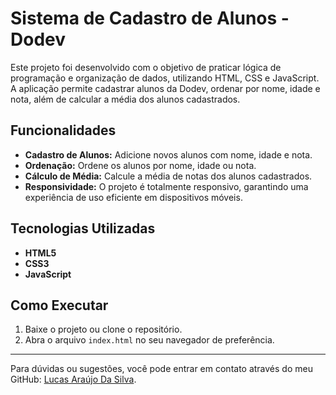 # Sistema de Cadastro de Alunos - Dodev

Este projeto foi desenvolvido com o objetivo de praticar lógica de programação e organização de dados, utilizando HTML, CSS e JavaScript. A aplicação permite cadastrar alunos da Dodev, ordenar por nome, idade e nota, além de calcular a média dos alunos cadastrados.

## Funcionalidades

- **Cadastro de Alunos:** Adicione novos alunos com nome, idade e nota.
- **Ordenação:** Ordene os alunos por nome, idade ou nota.
- **Cálculo de Média:** Calcule a média de notas dos alunos cadastrados.
- **Responsividade:** O projeto é totalmente responsivo, garantindo uma experiência de uso eficiente em dispositivos móveis.

## Tecnologias Utilizadas

- **HTML5**
- **CSS3**
- **JavaScript**

## Como Executar

1. Baixe o projeto ou clone o repositório.
2. Abra o arquivo `index.html` no seu navegador de preferência.

---

Para dúvidas ou sugestões, você pode entrar em contato através do meu GitHub: [Lucas Araújo Da Silva](https://github.com/lucasaraujods).
